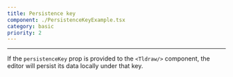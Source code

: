 ```yaml
---
title: Persistence key
component: ./PersistenceKeyExample.tsx
category: basic
priority: 2
---
```


---

If the `persistenceKey` prop is provided to the `<Tldraw/>` component, the editor will persist its data locally under that key.
